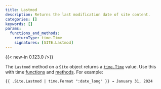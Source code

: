 ```yaml
---
title: Lastmod
description: Returns the last modification date of site content.
categories: []
keywords: []
params:
  functions_and_methods:
    returnType: time.Time
    signatures: [SITE.Lastmod]
---
```


{{< new-in 0.123.0 />}}

The `Lastmod` method on a `Site` object returns a [`time.Time`][] value. Use this with time [functions][] and [methods][]. For example:

```go-html-template
{{ .Site.Lastmod | time.Format ":date_long" }} → January 31, 2024

```

[`time.Time`]: https://pkg.go.dev/time#Time
[functions]: /docs/reference/functions/time/
[methods]: /docs/reference/methods/time/
